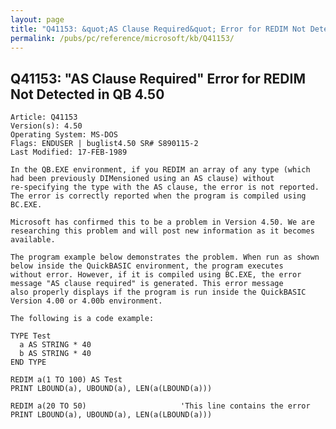 ```yaml
---
layout: page
title: "Q41153: &quot;AS Clause Required&quot; Error for REDIM Not Detected in QB 4.50"
permalink: /pubs/pc/reference/microsoft/kb/Q41153/
---
```


## Q41153: &quot;AS Clause Required&quot; Error for REDIM Not Detected in QB 4.50

	Article: Q41153
	Version(s): 4.50
	Operating System: MS-DOS
	Flags: ENDUSER | buglist4.50 SR# S890115-2
	Last Modified: 17-FEB-1989
	
	In the QB.EXE environment, if you REDIM an array of any type (which
	had been previously DIMensioned using an AS clause) without
	re-specifying the type with the AS clause, the error is not reported.
	The error is correctly reported when the program is compiled using
	BC.EXE.
	
	Microsoft has confirmed this to be a problem in Version 4.50. We are
	researching this problem and will post new information as it becomes
	available.
	
	The program example below demonstrates the problem. When run as shown
	below inside the QuickBASIC environment, the program executes
	without error. However, if it is compiled using BC.EXE, the error
	message "AS clause required" is generated. This error message
	also properly displays if the program is run inside the QuickBASIC
	Version 4.00 or 4.00b environment.
	
	The following is a code example:
	
	TYPE Test
	  a AS STRING * 40
	  b AS STRING * 40
	END TYPE
	
	REDIM a(1 TO 100) AS Test
	PRINT LBOUND(a), UBOUND(a), LEN(a(LBOUND(a)))
	
	REDIM a(20 TO 50)                     'This line contains the error
	PRINT LBOUND(a), UBOUND(a), LEN(a(LBOUND(a)))
